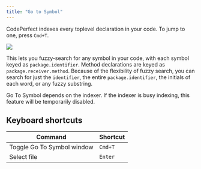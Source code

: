 ```yaml
---
title: "Go to Symbol"
---
```


CodePerfect indexes every toplevel declaration in your code. To jump to one,
press `Cmd+T`.

![](/go-to-symbol.png)

This lets you fuzzy-search for any symbol in your code, with each symbol keyed
as `package.identifier`. Method declarations are keyed as
`package.receiver.method`. Because of the flexibility of fuzzy search, you can
search for just the `identifier`, the entire `package.identifier`, the initials
of each word, or any fuzzy substring.

Go To Symbol depends on the indexer. If the indexer is busy indexing, this
feature will be temporarily disabled.

## Keyboard shortcuts

| Command                    | Shortcut    |
| -------------------------- | ----------- |
| Toggle Go To Symbol window | `Cmd+T` |
| Select file                | `Enter`     |
